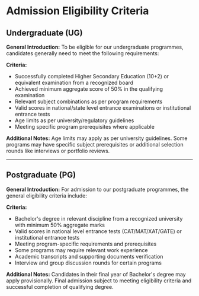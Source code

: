 # Admission Eligibility Criteria

## Undergraduate (UG)
**General Introduction:** To be eligible for our undergraduate programmes, candidates generally need to meet the following requirements:

**Criteria:**
- Successfully completed Higher Secondary Education (10+2) or equivalent examination from a recognized board
- Achieved minimum aggregate score of 50% in the qualifying examination
- Relevant subject combinations as per program requirements
- Valid scores in national/state level entrance examinations or institutional entrance tests
- Age limits as per university/regulatory guidelines
- Meeting specific program prerequisites where applicable

**Additional Notes:** Age limits may apply as per university guidelines. Some programs may have specific subject prerequisites or additional selection rounds like interviews or portfolio reviews.

---

## Postgraduate (PG)
**General Introduction:** For admission to our postgraduate programmes, the general eligibility criteria include:

**Criteria:**
- Bachelor's degree in relevant discipline from a recognized university with minimum 50% aggregate marks
- Valid scores in national level entrance tests (CAT/MAT/XAT/GATE) or institutional entrance tests
- Meeting program-specific requirements and prerequisites
- Some programs may require relevant work experience
- Academic transcripts and supporting documents verification
- Interview and group discussion rounds for certain programs

**Additional Notes:** Candidates in their final year of Bachelor's degree may apply provisionally. Final admission subject to meeting eligibility criteria and successful completion of qualifying degree. 
